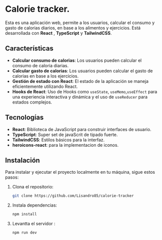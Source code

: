# Calorie tracker.

Esta es una aplicación web, permite a los usuarios, calcular el consumo y gasto de calorias diarios, en base a los alimentos y ejercicios. Está desarrollada con **React** , **TypeScript** y **TailwindCSS**.

## Características

- **Calcular consumo de calorias**: Los usuarios pueden calcular el consumo de caloria diarias.
- **Calcular gasto de calorias**: Los usuarios pueden calcular el gasto de calorias en base a los ejercicios.
- **Gestión de estado con React**: El estado de la aplicación se maneja eficientemente utilizando React.
- **Hooks de React**: Uso de Hooks como `useState`, `useMemo`,`useEffect`  para una experiencia interactiva y dinámica y el uso de `useReducer` para estados complejos.

## Tecnologías

- **React**: Biblioteca de JavaScript para construir interfaces de usuario.
- **TypeScript**: Super set de javaScrit de tipado fuerte.
- **TailwindCSS**: Estilos básicos para la interfaz.
- **heroicons-react**: para la implementacion de iconos.

## Instalación

Para instalar y ejecutar el proyecto localmente en tu máquina, sigue estos pasos:

1. Clona el repositorio:
   ```bash
   git clone https://github.com/Lisandro85/calorie-tracker

2. Instala dependencias:
   ```bash
   npm install

3. Levantta el servidor :
   ```bash
   npm run dev
